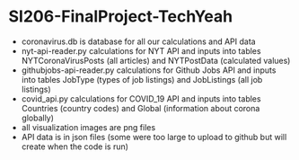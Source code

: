 # SI206-FinalProject-TechYeah

- coronavirus.db is database for all our calculations and API data
- nyt-api-reader.py calculations for NYT API and inputs into tables NYTCoronaVirusPosts (all articles) and NYTPostData (calculated values)
- githubjobs-api-reader.py calculations for Github Jobs API and inputs into tables JobType (types of job listings) and JobListings (all job listings)
- covid_api.py calculations for COVID_19 API and inputs into tables Countries (country codes) and Global (information about corona globally)
- all visualization images are png files
- API data is in json files (some were too large to upload to github but will create when the code is run)